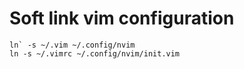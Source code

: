 # Soft link vim configuration

```
ln` -s ~/.vim ~/.config/nvim
ln -s ~/.vimrc ~/.config/nvim/init.vim
```
